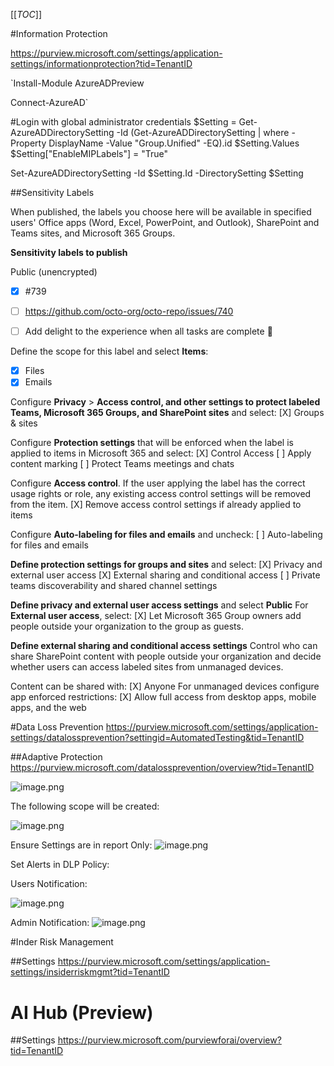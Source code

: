 [[_TOC_]]


#Information Protection

https://purview.microsoft.com/settings/application-settings/informationprotection?tid=TenantID

`Install-Module AzureADPreview

Connect-AzureAD`

#Login with global administrator credentials
$Setting = Get-AzureADDirectorySetting -Id (Get-AzureADDirectorySetting | where -Property DisplayName -Value "Group.Unified" -EQ).id
$Setting.Values
$Setting["EnableMIPLabels"] = "True"


Set-AzureADDirectorySetting -Id $Setting.Id -DirectorySetting $Setting


##Sensitivity Labels

When published, the labels you choose here will be available in specified users' Office apps (Word, Excel, PowerPoint, and Outlook), SharePoint and Teams sites, and Microsoft 365 Groups.​

**Sensitivity labels to publish**

Public (unencrypted)

- [x] #739
- [ ] https://github.com/octo-org/octo-repo/issues/740
- [ ] Add delight to the experience when all tasks are complete :tada:


Define the scope for this label and select **Items**:
- [X] Files
- [X] Emails

Configure **Privacy** > **Access control, and other settings to protect labeled Teams, Microsoft 365 Groups, and SharePoint sites** and select:
[X] Groups & sites

Configure **Protection settings** that will be enforced when the label is applied to items in Microsoft 365 and select:
[X] Control Access
[ ] Apply content marking
[ ] Protect Teams meetings and chats

Configure **Access control**. If the user applying the label has the correct usage rights or role, any existing access control settings will be removed from the item. 
[X] Remove access control settings if already applied to items

Configure **Auto-labeling for files and emails** and uncheck:
[ ] Auto-labeling for files and emails

**Define protection settings for groups and sites** and select:
[X] Privacy and external user access
[X] External sharing and conditional access
[ ] Private teams discoverability and shared channel settings

**Define privacy and external user access settings** and select **Public**
For **External user access**, select:
[X] Let Microsoft 365 Group owners add people outside your organization to the group as guests.

**Define external sharing and conditional access settings** 
Control who can share SharePoint content with people outside your organization and decide whether users can access labeled sites from unmanaged devices.​

Content can be shared with:
[X] Anyone
For unmanaged devices configure app enforced restrictions:
[X] Allow full access from desktop apps, mobile apps, and the web


#Data Loss Prevention
https://purview.microsoft.com/settings/application-settings/datalossprevention?settingid=AutomatedTesting&tid=TenantID

##Adaptive Protection
https://purview.microsoft.com/datalossprevention/overview?tid=TenantID

![image.png](/.attachments/image-773c7308-028a-472c-8ef0-71205b800e47.png)

The following scope will be created:

![image.png](/.attachments/image-b783e130-b6c9-47e4-bbd8-3e71d65c76ac.png)

Ensure Settings are in report Only:
![image.png](/.attachments/image-e02bacc9-fa8c-4c67-92a5-b61b010ff2af.png) 

Set Alerts in DLP Policy:

Users Notification:

![image.png](/.attachments/image-824a87f9-4497-41cf-88dd-42ec23a89551.png)

Admin Notification:
![image.png](/.attachments/image-b3b3e9ba-610d-4bc0-9024-02cf9bb1d6dd.png)

#Inder Risk Management

##Settings
https://purview.microsoft.com/settings/application-settings/insiderriskmgmt?tid=TenantID

# AI Hub (Preview)
##Settings
https://purview.microsoft.com/purviewforai/overview?tid=TenantID
